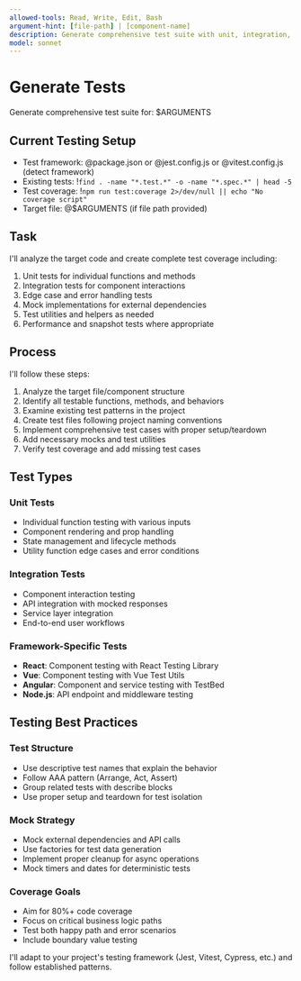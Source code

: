 ```yaml
---
allowed-tools: Read, Write, Edit, Bash
argument-hint: [file-path] | [component-name]
description: Generate comprehensive test suite with unit, integration, and edge case coverage
model: sonnet
---
```


# Generate Tests

Generate comprehensive test suite for: $ARGUMENTS

## Current Testing Setup

- Test framework: @package.json or @jest.config.js or @vitest.config.js (detect framework)
- Existing tests: !`find . -name "*.test.*" -o -name "*.spec.*" | head -5`
- Test coverage: !`npm run test:coverage 2>/dev/null || echo "No coverage script"`
- Target file: @$ARGUMENTS (if file path provided)

## Task

I'll analyze the target code and create complete test coverage including:

1. Unit tests for individual functions and methods
2. Integration tests for component interactions  
3. Edge case and error handling tests
4. Mock implementations for external dependencies
5. Test utilities and helpers as needed
6. Performance and snapshot tests where appropriate

## Process

I'll follow these steps:

1. Analyze the target file/component structure
2. Identify all testable functions, methods, and behaviors
3. Examine existing test patterns in the project
4. Create test files following project naming conventions
5. Implement comprehensive test cases with proper setup/teardown
6. Add necessary mocks and test utilities
7. Verify test coverage and add missing test cases

## Test Types

### Unit Tests
- Individual function testing with various inputs
- Component rendering and prop handling
- State management and lifecycle methods
- Utility function edge cases and error conditions

### Integration Tests
- Component interaction testing
- API integration with mocked responses
- Service layer integration
- End-to-end user workflows

### Framework-Specific Tests
- **React**: Component testing with React Testing Library
- **Vue**: Component testing with Vue Test Utils
- **Angular**: Component and service testing with TestBed
- **Node.js**: API endpoint and middleware testing

## Testing Best Practices

### Test Structure
- Use descriptive test names that explain the behavior
- Follow AAA pattern (Arrange, Act, Assert)
- Group related tests with describe blocks
- Use proper setup and teardown for test isolation

### Mock Strategy
- Mock external dependencies and API calls
- Use factories for test data generation
- Implement proper cleanup for async operations
- Mock timers and dates for deterministic tests

### Coverage Goals
- Aim for 80%+ code coverage
- Focus on critical business logic paths
- Test both happy path and error scenarios
- Include boundary value testing

I'll adapt to your project's testing framework (Jest, Vitest, Cypress, etc.) and follow established patterns.